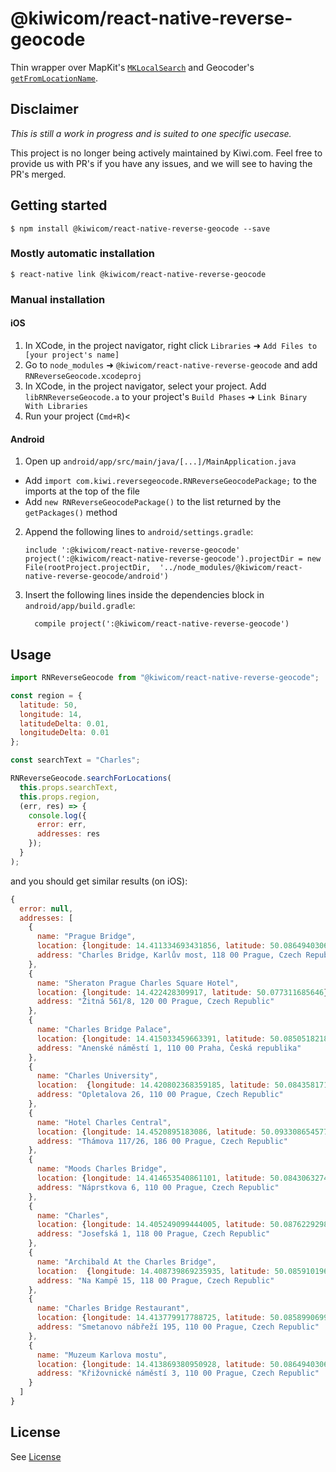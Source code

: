# @kiwicom/react-native-reverse-geocode

Thin wrapper over MapKit's [`MKLocalSearch`](https://developer.apple.com/documentation/mapkit/mklocalsearch) and Geocoder's [`getFromLocationName`](<https://developer.android.com/reference/android/location/Geocoder.html#getFromLocationName(java.lang.String,%20int,%20double,%20double,%20double,%20double)>).

## Disclaimer

_This is still a work in progress and is suited to one specific usecase._

This project is no longer being actively maintained by Kiwi.com. Feel free to provide us with PR's if you have
any issues, and we will see to having the PR's merged.

## Getting started

`$ npm install @kiwicom/react-native-reverse-geocode --save`

### Mostly automatic installation

`$ react-native link @kiwicom/react-native-reverse-geocode`

### Manual installation

#### iOS

1. In XCode, in the project navigator, right click `Libraries` ➜ `Add Files to [your project's name]`
2. Go to `node_modules` ➜ `@kiwicom/react-native-reverse-geocode` and add `RNReverseGeocode.xcodeproj`
3. In XCode, in the project navigator, select your project. Add `libRNReverseGeocode.a` to your project's `Build Phases` ➜ `Link Binary With Libraries`
4. Run your project (`Cmd+R`)<

#### Android

1. Open up `android/app/src/main/java/[...]/MainApplication.java`

- Add `import com.kiwi.reversegeocode.RNReverseGeocodePackage;` to the imports at the top of the file
- Add `new RNReverseGeocodePackage()` to the list returned by the `getPackages()` method

2. Append the following lines to `android/settings.gradle`:
   ```
   include ':@kiwicom/react-native-reverse-geocode'
   project(':@kiwicom/react-native-reverse-geocode').projectDir = new File(rootProject.projectDir, 	'../node_modules/@kiwicom/react-native-reverse-geocode/android')
   ```
3. Insert the following lines inside the dependencies block in `android/app/build.gradle`:
   ```
     compile project(':@kiwicom/react-native-reverse-geocode')
   ```

## Usage

```javascript
import RNReverseGeocode from "@kiwicom/react-native-reverse-geocode";

const region = {
  latitude: 50,
  longitude: 14,
  latitudeDelta: 0.01,
  longitudeDelta: 0.01
};

const searchText = "Charles";

RNReverseGeocode.searchForLocations(
  this.props.searchText,
  this.props.region,
  (err, res) => {
    console.log({
      error: err,
      addresses: res
    });
  }
);
```

and you should get similar results (on iOS):

```javascript
{
  error: null,
  addresses: [
    {
      name: "Prague Bridge",
      location: {longitude: 14.411334693431856, latitude: 50.08649403063166},
      address: "Charles Bridge, Karlův most, 118 00 Prague, Czech Republic"
    },
    {
      name: "Sheraton Prague Charles Square Hotel",
      location: {longitude: 14.422428309917, latitude: 50.077311685646},
      address: "Žitná 561/8, 120 00 Prague, Czech Republic"
    },
    {
      name: "Charles Bridge Palace",
      location: {longitude: 14.415033459663391, latitude: 50.08505182184114},
      address: "Anenské náměstí 1, 110 00 Praha, Česká republika"
    },
    {
      name: "Charles University",
      location:  {longitude: 14.420802368359185, latitude: 50.0843581717817},
      address: "Opletalova 26, 110 00 Prague, Czech Republic"
    },
    {
      name: "Hotel Charles Central",
      location: {longitude: 14.4520895183086, latitude: 50.0933086545776},
      address: "Thámova 117/26, 186 00 Prague, Czech Republic"
    },
    {
      name: "Moods Charles Bridge",
      location: {longitude: 14.414653540861101, latitude: 50.084306327469044},
      address: "Náprstkova 6, 110 00 Prague, Czech Republic"
    },
    {
      name: "Charles",
      location: {longitude: 14.405249099444005, latitude: 50.08762292985475},
      address: "Josefská 1, 118 00 Prague, Czech Republic"
    },
    {
      name: "Archibald At the Charles Bridge",
      location:  {longitude: 14.408739869235935, latitude: 50.085910196031264},
      address: "Na Kampě 15, 118 00 Prague, Czech Republic"
    },
    {
      name: "Charles Bridge Restaurant",
      location: {longitude: 14.413779917788725, latitude: 50.08589906996886},
      address: "Smetanovo nábřeží 195, 110 00 Prague, Czech Republic"
    },
    {
      name: "Muzeum Karlova mostu",
      location: {longitude: 14.413869380950928, latitude: 50.08649403063166},
      address: "Křižovnické náměstí 3, 110 00 Prague, Czech Republic"
    }
  ]
}
```

## License

See [License](https://raw.githubusercontent.com/kiwicom/react-native-reverse-geocode/master/LICENSE)
